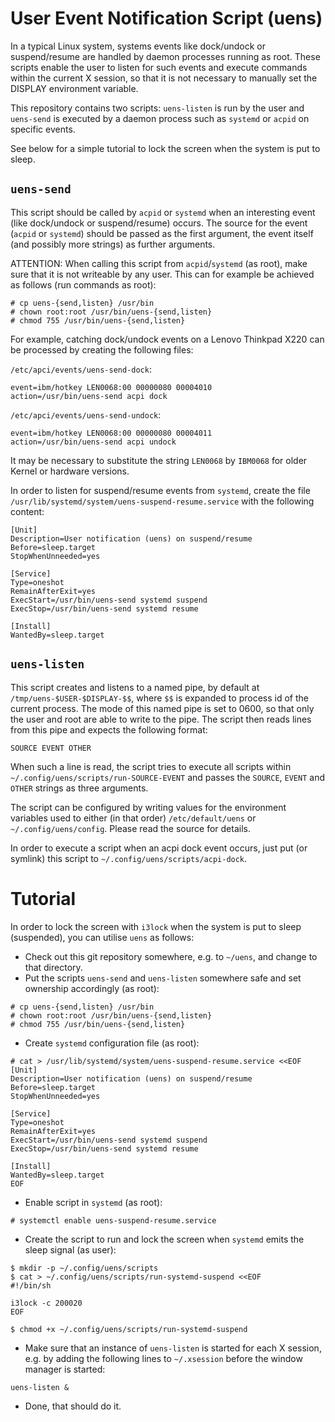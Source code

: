 User Event Notification Script (uens)
=====================================

In a typical Linux system, systems events like dock/undock or suspend/resume
are handled by daemon processes running as root. These scripts enable the user
to listen for such events and execute commands within the current X session, so
that it is not necessary to manually set the DISPLAY environment variable.

This repository contains two scripts: `uens-listen` is run by the user and
`uens-send` is executed by a daemon process such as `systemd` or `acpid` on
specific events.

See below for a simple tutorial to lock the screen when the system is put to
sleep.

`uens-send`
-----------

This script should be called by `acpid` or `systemd` when an interesting
event (like dock/undock or suspend/resume) occurs. The source for the event
(`acpid` or `systemd`) should be passed as the first argument, the event
itself (and possibly more strings) as further arguments.

ATTENTION: When calling this script from `acpid`/`systemd` (as root), make
sure that it is not writeable by any user. This can for example be achieved
as follows (run commands as root):

```shell
# cp uens-{send,listen} /usr/bin
# chown root:root /usr/bin/uens-{send,listen}
# chmod 755 /usr/bin/uens-{send,listen}
```

For example, catching dock/undock events on a Lenovo Thinkpad X220 can be
processed by creating the following files:

`/etc/apci/events/uens-send-dock`:

```
event=ibm/hotkey LEN0068:00 00000080 00004010
action=/usr/bin/uens-send acpi dock
```

`/etc/apci/events/uens-send-undock`:

```
event=ibm/hotkey LEN0068:00 00000080 00004011
action=/usr/bin/uens-send acpi undock
```

It may be necessary to substitute the string `LEN0068` by `IBM0068` for older
Kernel or hardware versions.

In order to listen for suspend/resume events from `systemd`, create the file
`/usr/lib/systemd/system/uens-suspend-resume.service` with the following
content:
```
[Unit]
Description=User notification (uens) on suspend/resume
Before=sleep.target
StopWhenUnneeded=yes

[Service]
Type=oneshot
RemainAfterExit=yes
ExecStart=/usr/bin/uens-send systemd suspend
ExecStop=/usr/bin/uens-send systemd resume

[Install]
WantedBy=sleep.target
```

`uens-listen`
-------------

This script creates and listens to a named pipe, by default at
`/tmp/uens-$USER-$DISPLAY-$$`, where `$$` is expanded to process id of the
current process. The mode of this named pipe is set to 0600, so that only
the user and root are able to write to the pipe. The script then reads lines
from this pipe and expects the following format:

```
SOURCE EVENT OTHER
```

When such a line is read, the script tries to execute all scripts within
`~/.config/uens/scripts/run-SOURCE-EVENT` and passes the `SOURCE`, `EVENT`
and `OTHER` strings as three arguments.

The script can be configured by writing values for the environment variables
used to either (in that order) `/etc/default/uens` or
`~/.config/uens/config`. Please read the source for details.

In order to execute a script when an acpi dock event occurs, just put (or
symlink) this script to `~/.config/uens/scripts/acpi-dock`.

Tutorial
========

In order to lock the screen with `i3lock` when the system is put to sleep
(suspended), you can utilise `uens` as follows:

 * Check out this git repository somewhere, e.g. to `~/uens`, and change to
   that directory.
 * Put the scripts `uens-send` and `uens-listen` somewhere safe and set
   ownership accordingly (as root):

```
# cp uens-{send,listen} /usr/bin
# chown root:root /usr/bin/uens-{send,listen}
# chmod 755 /usr/bin/uens-{send,listen}
```

 * Create `systemd` configuration file (as root):

```
# cat > /usr/lib/systemd/system/uens-suspend-resume.service <<EOF
[Unit]
Description=User notification (uens) on suspend/resume
Before=sleep.target
StopWhenUnneeded=yes

[Service]
Type=oneshot
RemainAfterExit=yes
ExecStart=/usr/bin/uens-send systemd suspend
ExecStop=/usr/bin/uens-send systemd resume

[Install]
WantedBy=sleep.target
EOF
```

 * Enable script in `systemd` (as root):

```
# systemctl enable uens-suspend-resume.service
```

 * Create the script to run and lock the screen when `systemd` emits the
   sleep signal (as user):

```
$ mkdir -p ~/.config/uens/scripts
$ cat > ~/.config/uens/scripts/run-systemd-suspend <<EOF
#!/bin/sh

i3lock -c 200020
EOF

$ chmod +x ~/.config/uens/scripts/run-systemd-suspend
```

 * Make sure that an instance of `uens-listen` is started for each X
   session, e.g. by adding the following lines to `~/.xsession` before the
   window manager is started:

```
uens-listen &
```

 * Done, that should do it.
